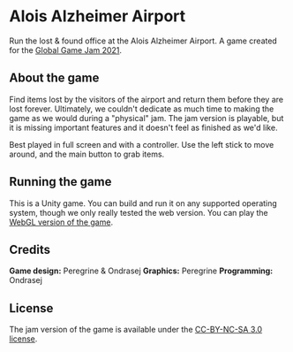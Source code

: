 # Alois Alzheimer Airport

Run the lost & found office at the Alois Alzheimer Airport. A game created for
the [Global Game Jam 2021](https://globalgamejam.org/2021).

## About the game
Find items lost by the visitors of the airport and return them before they are
lost forever. Ultimately, we couldn't dedicate as much time to making the game
as we would during a "physical" jam. The jam version is playable, but it is
missing important features and it doesn't feel as finished as we'd like.

Best played in full screen and with a controller. Use the left stick to move
around, and the main button to grab items.

## Running the game
This is a Unity game. You can build and run it on any supported operating
system, though we only really tested the web version. You can play the [WebGL
version of the game](https://trionteam.net/GGJ21/).

## Credits
__Game design:__ Peregrine & Ondrasej
__Graphics:__ Peregrine
__Programming:__ Ondrasej

## License

The jam version of the game is available under the [CC-BY-NC-SA 3.0
license](LICENSE.md).

